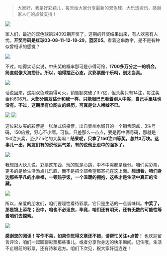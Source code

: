 > 大家好，我是好彩颖儿，每天给大家分享最新的双色球、大乐透资讯，感谢家人们的点赞支持！

![](https://cdn.jsdelivr.net/gh/wangwenjie1314/PicCDN/2024-8-12/1723426591335-image.png)

家人们，最近的双色球第24092期开奖了，这期的开奖结果出来，有人欢喜有人忧。**开奖号码是红球03-08-11-12-18-29，蓝区05**。看着这串数字，是不是有种似曾相识的感觉？

![](https://cdn.jsdelivr.net/gh/wangwenjie1314/PicCDN/2024-8-12/1723426609252-image.png)


不过，咱得实话实说，中头奖的概率那可是小得可怜，**1700多万分之一的机会，简直就像大海捞针。所以，咱得摆正心态，买彩票图个乐呵，别太当真。**


![](https://cdn.jsdelivr.net/gh/wangwenjie1314/PicCDN/2024-8-12/1723426657818-image.png)


话说回来，这期双色球卖得可火，销售额突破了3.7亿，但头奖只有14注，每注奖金约606万。**大部分朋友估计和我一样，只能眼巴巴看着别人中奖，自己手里啥也没有。不过，这期里有位网友的经历，可真是让人唏嘘不已。**

![](https://cdn.jsdelivr.net/gh/wangwenjie1314/PicCDN/2024-8-13/1723539581134-image.png)
![](https://cdn.jsdelivr.net/gh/wangwenjie1314/PicCDN/2024-8-12/1723426642679-image.png)

这位彩友买的彩票是一张单式倍投票，出自贵州水城县的一个销售网点，3注号码，150倍投，野心不小啊。可惜，只差那么一点点，要是再中俩号码，那就是150注头奖，至少7.5亿的大奖啊！**结果呢，只拿了150注四等奖，总共3万块。这事儿一出，网友们有的说他运气差，有的说他比没中的强多了。**


![](https://cdn.jsdelivr.net/gh/wangwenjie1314/PicCDN/2024-8-13/1723539695072-image.png)


我想跟大伙儿说，彩票这东西，玩的就是心跳，中不中奖都是缘分。咱们买彩票，更多的是给生活添点儿乐趣，而不是把全部希望都寄托在这上面。**想想看，咱们身边那些平凡的小幸福，一顿热乎饭，一个温暖的拥抱，这些才是生活中真正的宝藏。**



![](https://cdn.jsdelivr.net/gh/wangwenjie1314/PicCDN/2024-8-13/1723539829178-image.png)


所以，亲爱的朋友们，咱们要理性看待彩票，它只是生活的一点调味料。**中奖了，那是锦上添花；没中，咱也不必沮丧，毕竟，咱们还有明天，还有无数的可能性等着咱们去探索。**


![](https://cdn.jsdelivr.net/gh/wangwenjie1314/PicCDN/2024-8-13/1723539782184-image.png)


**感谢您的阅读！写作不易，如果你觉得文章还不错，请帮忙关注+点赞！** 也欢迎留言评论，咱们一起聊聊彩票那些事儿，或者分享你身边的快乐瞬间。记住哦，生活不止眼前的彩票，还有诗和远方。咱们下次见，祝大家好运连连！